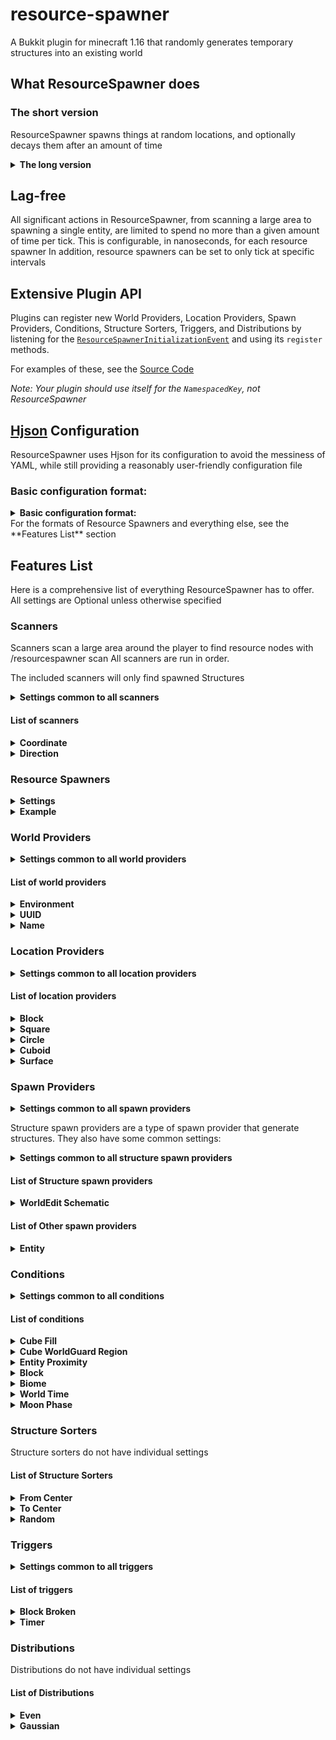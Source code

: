 # resource-spawner
A Bukkit plugin for minecraft 1.16 that randomly generates temporary structures into an existing world

## What ResourceSpawner does

### The short version
ResourceSpawner spawns things at random locations, and optionally decays them after an amount of time

<details>
<summary><b>The long version</b></summary>
Each cycle, each Resource Spawner will:

- If the structure limit is not met:
- Choose a World Provider, and use it to pick a world.
- Choose a Location Provider, and use it to pick a location.
- Choose a Spawn Provider, and check a set of Conditions.
- If all conditions are met, use it to spawn something.
### World Providers
World providers provide a list of worlds a Resource Spawner may operate in.
### Location Providers
Location providers provide an area a Resource Spawner may operate in, such as a cuboid, sphere, etc.
Some location providers offer Distributions, to allow generation bias towards certain areas
### Spawn Providers
Spawn providers spawn something in the location, such as a structure or entity
#### Structure Providers
Structure Providers are a special type of Spawn Provider that will spawn a structure. Since structure generation speed is limited, you can choose a Structure Sorter to define in what order the blocks will spawn or decay

Structure Providers allow you to schedule the structure to decay after a given amount of time. This time can be reset by Triggers
#### Triggers
Triggers will reset the timer on a structure provider when a specific event happens, such as a block being broken or a player moving nearby. Triggers can be set to reset the time to any value.
### Conditions
Conditions check the area around a spawn for specific features before allowing it to continue.

### For even more details, see the **Features List** section
</details>

## Lag-free
All significant actions in ResourceSpawner, from scanning a large area to spawning a single entity, are limited to spend no more than a given amount of time per tick. This is configurable, in nanoseconds, for each resource spawner
In addition, resource spawners can be set to only tick at specific intervals

## Extensive Plugin API

Plugins can register new World Providers, Location Providers, Spawn Providers, Conditions, Structure Sorters, Triggers, and Distributions by listening for the [`ResourceSpawnerInitializationEvent`](https://github.com/ThizThizzyDizzy/resource-spawner/blob/master/src/com/thizthizzydizzy/resourcespawner/ResourceSpawnerInitilizationEvent.java) and using its `register` methods.

For examples of these, see the [Source Code](https://github.com/ThizThizzyDizzy/resource-spawner/blob/master/src/com/thizthizzydizzy/resourcespawner/ResourceSpawnerCore.java#L293)

*Note: Your plugin should use itself for the `NamespacedKey`, not ResourceSpawner*

## [Hjson](https://hjson.github.io/) Configuration
ResourceSpawner uses Hjson for its configuration to avoid the messiness of YAML, while still providing a reasonably user-friendly configuration file
### Basic configuration format:
<details>
<summary><b>Basic configuration format:</b></summary>

```
{
    debug: false //this line is optional, but set it to true to enable an excessive amount of console output for debugging (This may slow down the plugin)
    resource_spawners: [
        {
            //a resource spawner
        }
        {
            //another resource spawner
        }
    ]
}
```
</details>
For the formats of Resource Spawners and everything else, see the **Features List** section

## Features List
Here is a comprehensive list of everything ResourceSpawner has to offer.
All settings are Optional unless otherwise specified

### Scanners
Scanners scan a large area around the player to find resource nodes with /resourcespawner scan
All scanners are run in order.

The included scanners will only find spawned Structures
<details>
<summary><b>Settings common to all scanners</b></summary>

String **`type` (Required)**

Which scanner this is; should be a [namespaced ID](https://minecraft.fandom.com/wiki/Resource_location)

If no namespace is provided, a default of `resourcespawner` will be assumed

int **`min_range`** (Default 0)

The minimum range at which this will detect resources

int **`max_range`** (Default 2147483647)

The maximum range at which this will detect resources

int **`max_results`** (Default 64)

The maximum number of scan results that will be listed.

Object **`display_names`**

A map of display names to show. values must be Strings
</details>

#### List of scanners

<details>
<summary><b>Coordinate</b></summary>

id: `resourcespawner:coordinate`

Lists the exact coordinates of spawned structures in range.

*This scanner has no settings*

##### Example

```
{
    //namespace not required for built-in stuff
    type: coordinate
    //list all structures within 1km
    min_range: 0
    max_range: 1000
    //only list 10 structures to avoid spamming the chat
    max_results: 10
    //set user friendly display names
    display_names: {
        iron_rock: Iron Ore Rock
    }
}
```
</details>
<details>
<summary><b>Direction</b></summary>

id: `resourcespawner:direction`

Lists the direction and/or distance to each spawned structure in range.

##### Settings

boolean **`show_distance`** (Default false)

If true, this will show the distance to the resource node.

boolean **`use_distance_prefixes`** (Default true)

If true, large distances such as 10000m will be shortened to 10km

boolean **`show_direction`** (Default false)

If true, this will show which direction the structure is in (N/E/S/W/UP/DOWN)

boolean **`use_intercardinals`** (Default true)

If true, `show_direction` will also use intercardinals (NW/NE/SE/SW)

boolean **`use_secondary_intercardinals`** (Default false)

If true, `show_direction` will also use secondary intercardinals (NNW/NNE/ENE/ESE/SSE/SSW/WSW/WNW)

##### Example

```
{
    //namespace not required for built-in stuff
    type: direction
    //list all structures within 1km-5km
    min_range: 1000
    max_range: 5000
    //list 10 structures to avoid spamming the chat
    max_results: 10
    //set friendly display names
    display_names: {
        iron_rock: Iron Ore Rock
        oak: Oak Tree
    }
    //show the distance to the structures
    show_distance: true
    use_distance_prefixes: true
    //show the direction without secondary intercardinals
    show_direction: true
    use_intercardinals: true
    use_secondary_intercardinals: false
}
```
</details>

### Resource Spawners
<details>
<summary><b>Settings</b></summary>

String **`name` (Required)**

The name of the resource spawner, used for saving/loading and for debugging. Must be unique

Array **`world_providers`**

Each spawn, a world provider will be randomly chosen from this list.

Although not required, this resource spawner will do nothing if this is not present

Array **`location_providers`**

Each spawn, a location provider will be randomly chosen from this list.

Although not required, this resource spawner will do nothing if this is not present

Array **`spawn_providers`**

Each spawn, a spawn provider will be randomly chosen from this list.

Although not required, this resource spawner will do nothing if this is not present

int **`limit`** (Default 1)

The maximum number of structures this resource spawner can have active at a time. Set to -1 to disable the limit, but be very careful if you do to avoid runaway generation!

Note: This only counts Structures, not other spawn types!

int **`spawn_delay`** (Default 0)

The minimum delay, in ticks, between spawns. (This is the time from the beginning of one spawn to the begginning of the next, although there cannot be multiple things spawning at the same time in one resource spawner)

int **`tick_interval`** (Default 1)

The interval, in ticks, at which this resource spawner runs. This is useful if you don't want it running every tick. (This will decrease the resolution of all underlying delays; ex. if you set this to 1 minute, delays will be effectively rounded up to the nearest minute)

long **`max_tick_time`** (Default 5_000_000 (5ms, or 10% of a tick))

The maximum time, in nanoseconds, this resource spawner may spend on a task in one tick. (Resolution is not perfect; see [System#nanoTime()](https://docs.oracle.com/javase/8/docs/api/java/lang/System.html#nanoTime()) if you're interested in why)
</details>
<details>
<summary><b>Example</b></summary>

```
{
    name: example
    world_providers: [
        {
            //a world provider
        }
    ]
    location_providers: [
        {
            //a location provider
        }
    ]
    spawn_providers: [
        {
            //a spawn provider
        }
    ]
    //spawn no more than 10 structures
    limit: 10
    //spawn structures every minute (1200 ticks)
    spawn_delay: 1200
    //tick every 10 seconds (200 ticks)
    tick_interval: 200
    //limit to 1 millisecond of processing per tick (1,000,000 nanoseconds)
    max_tick_time: 1_000_000
}
```
</details>

### World Providers
<details>
<summary><b>Settings common to all world providers</b></summary>

String **`type` (Required)**

Which world provider this is; should be a [namespaced ID](https://minecraft.fandom.com/wiki/Resource_location)

If no namespace is provided, a default of `resourcespawner` will be assumed

int **`weight`** (Default 1)

Determines the chance of this world provider being picked. Works like the weights in [Loot Tables](https://minecraft.fandom.com/wiki/Loot_table)
</details>

#### List of world providers

<details>
<summary><b>Environment</b></summary>

id: `resourcespawner:environment`

Provides a random world with a certain [Environment](https://hub.spigotmc.org/javadocs/bukkit/org/bukkit/World.Environment.html)

All worlds have an equal chance of being selected; For individual weights, make a World Provider for each one

##### Settings

String **`environment`** (Default normal)

The environment to provide. Accepted values are all environments [here](https://hub.spigotmc.org/javadocs/bukkit/org/bukkit/World.Environment.html), as well as `overworld` for the `normal` environment

##### Example

```
{
    //namespace not required for built-in stuff
    type: environment
    weight: 1
    //provide all nether-type worlds
    environment: nether
}
```
</details>
<details>
<summary><b>UUID</b></summary>

id: `resourcespawner:uuid`

Provides a set of worlds by their UUIDs

All worlds have an equal chance of being selected; For individual weights, make a World Provider for each one

##### Settings

Array **`worlds` (Required)**

A list of worlds to provide. Each entry must be a string with the String representation of the world's UUID (with dashes!)

boolean **`blacklist`** (Default false)

If set, this will provide all worlds *except* those provided in `worlds`

##### Example

```
{
    //namespace not required for built-in stuff
    type: uuid
    weight: 1
    worlds: [
        //list of world UUIDs
        6943ac80-a52f-4a42-90ed-c9223bfa75f8
        01234567-89ab-cdef-0123-456789abcdef
    ]
    //provide all worlds except these
    blacklist: true
}
```
</details>
<details>
<summary><b>Name</b></summary>

id: `resourcespawner:name`

Provides a set of worlds by their Names

All worlds have an equal chance of being selected; For individual weights, make a World Provider for each one

##### Settings

Array **`worlds`** (Default normal)

A list of worlds to provide. Each entry must be a string with the world's name (Case sensitive!)

boolean **`blacklist`** (Default false)

If set, this will provide all worlds *except* those provided in `worlds`

##### Example

```
{
    //namespace not required for built-in stuff
    type: name
    weight: 1
    worlds: [
        //list of world names
        some_amazing_world
        another_less_amazing_world
    ]
    //provide only these worlds
    blacklist: false
}
```
</details>

### Location Providers
<details>
<summary><b>Settings common to all location providers</b></summary>

String **`type` (Required)**

Which location provider this is; should be a [namespaced ID](https://minecraft.fandom.com/wiki/Resource_location)

If no namespace is provided, a default of `resourcespawner` will be assumed

int **`weight`** (Default 1)

Determines the chance of this location provider being picked. Works like the weights in [Loot Tables](https://minecraft.fandom.com/wiki/Loot_table)

</details>

#### List of location providers

<details>
<summary><b>Block</b></summary>

id: `resourcespawner:block`

Provides the location of a single block

##### Settings

int **`x` (Required)**

The X coordinate of the block

int **`y` (Required)**

The Y coordinate of the block

int **`z` (Required)**

The Z coordinate of the block

##### Example

```
{
    //namespace not required for built-in stuff
    type: block
    weight: 1
    //block coordinates
    x: 42
    y: 64
    z: 9001
}
```
</details>

<details>
<summary><b>Square</b></summary>

id: `resourcespawner:square`

Provides random locations in a square around a point in the world

##### Settings

int **`x` (Required)**

The X coordinate of the center of the square

int **`z` (Required)**

The Z coordinate of the center of the square

int **`radius`** (default 0)

The radius of the square, not including the center block (radius of 1 means 3x3, 2 means 5x5, etc.)

int **`min_y`** (default -2147483648)

The minimum Y value of this cuboid. Locations will never be provided lower than the bottom of the world, so negative values are allowed

int **`max_y`** (default 2147483647)

the maximum Y value of this cuboid. Locations will never be provided higher than the top of the world, so extremely large values are allowed

String **`vertical_distribution`** (default even)

The vertical distribution to use. should be a namespaced id matching that of a Distribution (see **Distributions**)

String **`horizontal_distribution`** (default even)

The horizontal distribution to use. should be a namespaced id matching that of a Distribution (see **Distributions**)

##### Example

```
{
    //namespace not required for built-in stuff
    type: square 
    weight: 1
    //center X/Z coordinates
    x: 42
    z: 42
    //offer a 500 block radius (1001x1001) square
    radius: 500
    // all locations above sea level
    min_y: 64
    // no locations higher than 1024
    max_y: 1024
    //use an even distribution for vertical distribution
    vertical_distribution: even
    //use a gaussian distribution for horizontal distribution
    horizontal_distribution: gaussian
}
```
</details>

<details>
<summary><b>Circle</b></summary>

id: `resourcespawner:circle`

Provides random locations in a circle around a point in the world

Note: This has the same distribution as the Square Location provider, but discards any points outside the circle

##### Settings

int **`x` (Required)**

The X coordinate of the center of the circle

int **`z` (Required)**

The Z coordinate of the center of the circle

int **`radius`** (default 0)

The radius of the circle

int **`min_y`** (default -2147483648)

The minimum Y value of the cylinder. Locations will never be provided lower than the bottom of the world, so negative values are allowed

int **`max_y`** (default 2147483647)

the maximum Y value of the cylinder. Locations will never be provided higher than the top of the world, so extremely large values are allowed

String **`vertical_distribution`** (default even)

The vertical distribution to use. should be a namespaced id matching that of a Distribution (see **Distributions**)

String **`horizontal_distribution`** (default even)

The horizontal distribution to use. should be a namespaced id matching that of a Distribution (see **Distributions**)

##### Example

```
{
    //namespace not required for built-in stuff
    type: circle 
    weight: 1
    //center XZ coordinates
    x: -64
    z: 9001
    //offer a 400 block radius circle
    radius: 400
    // all locations above y=0
    min_y: 0
    // no locations higher than 255
    max_y: 255
    //use a gaussian distribution for vertical distribution
    vertical_distribution: gaussian 
    //use an even distribution for horizontal distribution
    horizontal_distribution: even 
}
```
</details>

<details>
<summary><b>Cuboid</b></summary>

id: `resourcespawner:cuboid`

Provides random locations from a given cuboid area

##### Settings

int **`min_x` (Required)**

the minimum X value of the cuboid

int **`max_x` (Required)**

the maximum X value of the cuboid

int **`min_y`** (default -2147483648)

The minimum Y value of the cuboid. Locations will never be provided lower than the bottom of the world, so negative values are allowed

int **`max_y`** (default 2147483647)

the maximum Y value of the cuboid. Locations will never be provided higher than the top of the world, so extremely large values are allowed

int **`min_z` (Required)**

the minimum Z value of the cuboid

int **`max_z` (Required)**

the maximum Z value of the cuboid

String **`x_distribution`** (default even)

The distribution to use on the X axis. should be a namespaced id matching that of a Distribution (see **Distributions**)

String **`y_distribution`** (default even)

The distribution to use on the Y axis. should be a namespaced id matching that of a Distribution (see **Distributions**)

String **`z_distribution`** (default even)

The distribution to use on the Z axis. should be a namespaced id matching that of a Distribution (see **Distributions**)

##### Example

```
{
    //namespace not required for built-in stuff
    type: cuboid 
    weight: 1
    //min coordinates
    min_x: 64
    min_y: 32
    min_z: 2
    //max coordinates
    max_x: 128
    max_y: 512
    max_z: 9999
    //use a gaussian distribution for the X axis
    x_distribution: gaussian
    //use an even distribution for the Y axis
    y_distribution: even
    //use an even distribution for the Z axis
    z_distribution: even
}
```
</details>

<details>
<summary><b>Surface</b></summary>

id: `resourcespawner:surface`

Provides random locations from the surface in a given square

Initial locations are the highest solid block at each x/z value, as described in [World#GetHighestBlockAt](https://hub.spigotmc.org/javadocs/spigot/org/bukkit/World.html#getHighestBlockAt(int,int))

##### Settings

int **`x` (Required)**

The x coordinate of the center of the square

int **`z` (Required)**

The z coordinate of the center of the square

int **`y_offset`** (Default 1)
The height off the ground that is the location provided
if set to 0, the ground block itself will be provided.

int **`radius`** (Default 0)

The radius of the square, not including the center block (radius of 1 means 3x3, 2 means 5x5, etc.)

String **`distribution`** (default even)

The distribution to use. should be a namespaced id matching that of a Distribution (see **Distributions**)

##### Example

```
{
    //namespace not required for built-in stuff
    type: surface
    weight: 1
    //Center XZ coordinates
    x: 96
    z: 1000000
    //1000 block square radius (2001x2001)
    radius: 1000
    //use a gaussian distribution
    distribution: gaussian
}
```
</details>

### Spawn Providers
<details>
<summary><b>Settings common to all spawn providers</b></summary>

String **`type` (Required)**

Which spawn provider this is; should be a [namespaced ID](https://minecraft.fandom.com/wiki/Resource_location)

If no namespace is provided, a default of `resourcespawner` will be assumed

int **`weight`** (Default 1)

Determines the chance of this location provider being picked. Works like the weights in [Loot Tables](https://minecraft.fandom.com/wiki/Loot_table)

Array **`conditions`** (Optional)

A list of Conditions that must be met for this to spawn. See **Conditions** for more details

</details>

Structure spawn providers are a type of spawn provider that generate structures. They also have some common settings:

<details>
<summary><b>Settings common to all structure spawn providers</b></summary>

String **`name` (Required)**

The name of the spawn provider, used for saving/loading and for debugging. Must be unique

String **`build_order`**

The order in which blocks will spawn. should be a namespaced id matching that of a Structure Sorter (see **Structure Sorters**)

If no namespace is provided, a default of `resourcespawner` will be assumed

If no build order is listed, the structure will be built in an undefined order

Array **`replace`**

A list of blocks that can be replaced. 

Each entry must be a string, which can match a block name or block tag (ex. #minecraft:fences)

Object **`decay`**

An object that holds all of the decay settings.

##### Decay settings

String **`decay_order`**

The order in which blocks will decay. should be a namespaced id matching that of a Structure Sorter (see **Structure Sorters**)

If no namespace is provided, a default of `resourcespawner` will be assumed

If no decay order is listed, the structure will decay in an undefined order

int **`delay` (Required)**

The time, in ticks, before this structure will decay

Array **`reset_triggers`**

A list of Triggers that can extend the decay time. see **Triggers** for more details

String **`decay_to`** (Default air)

The block to decay to. (ex. air or water)

##### Trigger settings

Each Decay trigger has these common settings

int **`delay` (Required)**

The value to reset the decay timer to. This cannot decrease the time

</details>

#### List of Structure spawn providers

<details>
<summary><b>WorldEdit Schematic</b></summary>

id: `resourcespawner:we_schematic`

(Requires [WorldEdit](https://dev.bukkit.org/projects/worldedit))

Provides a structure from a schematic readable by WorldEdit

The structure will always spawn with the center of the structure at the spawn location.

##### Settings

String **`file` (Required)**

The path to the schematic file, from the ResourceSpawner folder (a value of `folder/file.schem` would point to the file `.../plugins/ResourceSpawner/folder/file.schem`)

##### Example

```
{
    //namespace not required for built-in stuff
    type: we_schematic
    name: wow_so_cool
    weight: 1
    //schematic file
    file: some/interesting/subfolder/cool_structure.schem
    conditions: [
        {
            //a condition
        }
        {
            //another condition
        }
    ]
    //build from center, namespace not required for built-in stuff
    build_order: from_center
    replace: [
        //replace only air and cave air
        air
        cave_air
    ]
    decay: {
        //decay in random order, namespace not required for built-in stuff
        decay_order: random
        //decay after 1 hour (72000 ticks)
        delay: 72000
        reset_triggers: [
            {
                //trigger definition and settings go here

                //reset to 10 minutes
                delay: 12000 
                conditions: [
                    {
                        //a condition
                    }
                    {
                        //another condition
                    }
                ]
            }
        ]
        //leave air behind when decaying
        decay_to: air
    }
}
```
</details>

#### List of Other spawn providers

<details>
<summary><b>Entity</b></summary>

id: `resourcespawner:entity`

Spawns a single entity of the given type

##### Settings

String **`entity` (Required)**

The entity type to spawn

##### Example

```
{
    //namespace not required for built-in stuff
    type: entity
    weight: 1
    //spawn a sheep
    entity: minecraft:sheep
    conditions: [
        {
            //a condition
        }
        {
            //another condition
        }
    ]
}
```
</details>

### Conditions
<details>
<summary><b>Settings common to all conditions</b></summary>

String **`type` (Required)**

Which condition this is; should be a [namespaced ID](https://minecraft.fandom.com/wiki/Resource_location)

If no namespace is provided, a default of `resourcespawner` will be assumed

</details>

#### List of conditions

<details>
<summary><b>Cube Fill</b></summary>

id: `resourcespawner:cube_fill`

Checks the block types in a cube centered on the spawn location

##### Settings

int **`radius`** (Default 0)

The radius of the cube, not including the center block (radius of 1 means 3x3x3, 2 means 5x5x3, etc.)

If the cube extends below the bottom of the world or past world height, every position outside the world will be skipped

Array **`blocks` (Required)**

A list of blocks to search for 

Each entry must be a string, which can match a block name or block tag (ex. #minecraft:fences)

int **`min`**

The minimum number of blocks that must be present. If fewer than this many blocks are found, the condition will fail

int **`max`**

The maximum number of blocks that must be present. If more than this many blocks are found, the condition will fail

double **`min_percent`**

The minimum percentage of blocks that must be present (where 100.0 is 100%) If fewer than this percentage of the total area are the given blocks, the condition will fail

double **`max_percent`**

The maximum percentage of blocks that must be present (where 100.0 is 100%) If more than this percentage of the total area are the given blocks, the condition will fail

##### Example

```
{
    //namespace not required for built-in stuff
    type: cube_fill
    //check all blocks in a 401x401x401 cube
    radius: 200
    blocks: [
        //only looking for air, nothing else
        air
    ]
    //you probably don't need all four of these at once; they're just here for demonstration
    // must have at least 50 air blocks
    min: 50
    // must have no more than 500 air blocks
    max: 500
    //must be all air
    min_percent: 100
    //must be no more than 20% air
    max_percent: 20
}
```
</details>

<details>
<summary><b>Cube WorldGuard Region</b></summary>

id: `resourcespawner:cube_wg_region`

(Requires [WorldGuard](https://dev.bukkit.org/projects/worldguard))

Checks for WorldGuard regions in a cube centered on the spawn location (to check just the spawn block, set radius to 0)

##### Settings

int **`radius`** (Default 0)

The radius of the cube, not including the center block (radius of 1 means 3x3x3, 2 means 5x5x3, etc.)

If the cube extends below the bottom of the world or past world height, every position outside the world will be skipped

Array **`regions`**

A list of regions to search for 

Each entry must be a string, which matches the region ID (name)

boolean **`invert`** (Default false)

If set to true, this will look for any region *except* those listed in `regions`

##### Example

```
{
    //namespace not required for built-in stuff
    type: cube_wg_region
    //check all blocks in a 401x401x401 cube
    radius: 200
    regions: [
        //a list of region names
        donotspawnstuffhere
        spawn
    ]
    //don't spawn stuff in the above regions
    invert: true
}
```
</details>

<details>
<summary><b>Entity Proximity</b></summary>

id: `resourcespawner:entity_proximity`

Searches for entities in a spherical radius around the spawn location

##### Settings

int **`radius` (Required)**

The radius of the sphere to check

Array **`entities`**

A list of entity types to search for

Each entry must be a string, matching the id of an entity type

boolean **`invert`** (Default false)

If set to true, this will fail if any the listed entities are found

##### Example

```
{
    //namespace not required for built-in stuff
    type: entity_proximity
    //check for entities in a 200 block radius
    radius: 200
    entities: [
        //only spawn near players and items
        player
        item
    ]
    //one of these entities must be nearby
    invert: false
}
```
</details>

<details>
<summary><b>Block</b></summary>

id: `resourcespawner:block`

Searches for a specific block in a specific relative location

##### Settings

int **`x_offset`** (default 0)

The X offset of the block to look for

int **`y_offset`** (default 0)

the Y offset of the block to look for

int **`z_offset`** (default 0)

the Z offset of the block to look for

boolean **`invert`** (default false)

if true, this condition will fail if the block matches any of those listed in `blocks`

Array **`blocks` (Required)**

A list of blocks to search for 

Each entry must be a string, which can match a block name or block tag (ex. #minecraft:fences)

##### Example

```
{
    //namespace not required for built-in stuff
    type: block
    //relative position
    x_offset: 0
    y_offset: -1
    z_offset: 0
    blocks: [
        //a list of blocks to look for
        lava
    ]
    //must not be lava
    invert: true
}
```
</details>

<details>
<summary><b>Biome</b></summary>

id: `resourcespawner:biome`

Checks the biome at the spawn location

##### Settings

boolean **`invert`** (default false)

if true, this condition will fail if the biome matches any of those listed in `biomes`

Array **`biomes` (Required)**

A list of biomes to search for 

Each entry must be a string, matching the biome name

##### Example

```
{
    //namespace not required for built-in stuff
    type: block
    biomes: [
        //a list of biomes to check for
        plains
    ]
    //only spawn in plains
    invert: false
}
```
</details>

<details>
<summary><b>World Time</b></summary>

id: `resourcespawner:world_time`

Checks that the world time is within a specific range (current day time, not total time)

##### Settings

int **`min`**

The minimum time allowed

int **`max`**

The maximum time allowed

##### Example

```
{
    //namespace not required for built-in stuff
    type: world_time
    //must be after noon
    min: 6000
    //must be before midnight
    max: 18000
}
```
</details>

<details>
<summary><b>Moon Phase</b></summary>

id: `resourcespawner:moon_phase`

Checks that the phase of the moon is within a specific range, where 0 is the full moon

##### Settings

int **`min`**

The minimum phase allowed

int **`max`**

The maximum phase allowed

##### Example

```
{
    //namespace not required for built-in stuff
    type: moon_phase
    //must be at least a waning crescent
    min: 3
    //must be no later than a waxing crescent
    max: 5
}
```
</details>

### Structure Sorters

Structure sorters do not have individual settings

#### List of Structure Sorters

<details>
<summary><b>From Center</b></summary>

id: `resourcespawner:from_center`

Creates or destroys blocks from the center of the structure outwards
</details>

<details>
<summary><b>To Center</b></summary>

id: `resourcespawner:to_center`

Creates or destroys blocks from the outside of the structure inwards towards the center
</details>

<details>
<summary><b>Random</b></summary>

id: `resourcespawner:random`

Creates or destroys blocks in a random order
</details>

### Triggers

<details>
<summary><b>Settings common to all triggers</b></summary>

String **`trigger` (Required)**

Which trigger this is; should be a [namespaced ID](https://minecraft.fandom.com/wiki/Resource_location)

If no namespace is provided, a default of `resourcespawner` will be assumed

Array **`conditions`**

A list of Conditions that must be met for this trigger to activate. See **Conditions** for more details

</details>

#### List of triggers

<details>
<summary><b>Block Broken</b></summary>

id: `resourcespawner:block_broken`

Triggers when one of a structures' blocks is broken

##### Settings

List **`blocks`**

A list of blocks to trigger for. If not provided, this will trigger for all blocks.

Each entry must be a string, which can match a block name or block tag (ex. #minecraft:fences)

##### Example

```
{
    //namespace not required for built-in stuff
    trigger: block_broken
    blocks: [
        //A list of blocks or block tags
        stone
        iron_ore
        light_blue_glazed_terracotta
        "#minecraft:fences"
    ]
}
```
</details>

<details>
<summary><b>Timer</b></summary>

id: `resourcespawner:timer`

Triggers at regular intervals

##### Settings

int **`interval` (Required)**

How often to trigger, in ticks

##### Example

```
{
    //namespace not required for built-in stuff
    trigger: timer
    //trigger every second
    interval: 20
    //timer is designed to be used with conditions
    conditions: [
        //a condition
    ]
}
```
</details>

### Distributions

Distributions do not have individual settings

#### List of Distributions

<details>
<summary><b>Even</b></summary>

id: `resourcespawner:even`

provides a random number with an equal change of each value
</details>

<details>
<summary><b>Gaussian</b></summary>

id: `resourcespawner:gaussian`

provides a random number with a gaussian distribution, centered on the middle of the given range, with a standard deviation that meets both ends. **This can exceed the given range!**
</details>
